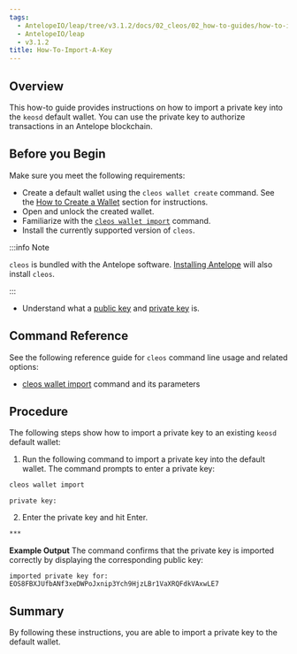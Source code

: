 ```yaml
---
tags:
  - AntelopeIO/leap/tree/v3.1.2/docs/02_cleos/02_how-to-guides/how-to-import-a-key.md
  - AntelopeIO/leap
  - v3.1.2
title: How-To-Import-A-Key
---
```

## Overview

This how-to guide provides instructions on how to import a private key into the `keosd` default wallet. You can use the private key to authorize transactions in an Antelope blockchain.

## Before you Begin

Make sure you meet the following requirements:

* Create a default wallet using the `cleos wallet create` command. See the [How to Create a Wallet](../02_how-to-guides/how-to-create-a-wallet.md) section for instructions.
* Open and unlock the created wallet.
* Familiarize with the [`cleos wallet import`](../03_command-reference/wallet/import.md) command.
* Install the currently supported version of `cleos`.

:::info Note

`cleos` is bundled with the Antelope software. [Installing Antelope](../../00_install/index.md) will also install `cleos`.

:::

* Understand what a [public key](/docs/latest/glossary#public-key) and [private key](/docs/latest/glossary#private-key) is.

## Command Reference

See the following reference guide for `cleos` command line usage and related options:
* [cleos wallet import](../03_command-reference/wallet/import.md) command and its parameters

## Procedure

The following steps show how to import a private key to an existing `keosd` default wallet:

1. Run the following command to import a private key into the default wallet. The command prompts to enter a private key:
```sh
cleos wallet import
```
```console
private key:
```

2. Enter the private key and hit Enter.
```sh
***
```

**Example Output**
The command confirms that the private key is imported correctly by displaying the corresponding public key:
```console
imported private key for: EOS8FBXJUfbANf3xeDWPoJxnip3Ych9HjzLBr1VaXRQFdkVAxwLE7
```

## Summary

By following these instructions, you are able to import a private key to the default wallet.
